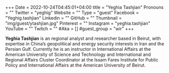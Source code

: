 +++
Date = 2022-10-24T04:45:01+04:00
title = "Yeghia Tashjian"
Pronouns = ""
Twitter = "yeghig"
Website = ""
Type = "guest"
Facebook = "Yeghig.tashjian"
Linkedin = ""
GitHub = ""
Thumbnail = "img/guest/ytashjian.jpg"
Pinterest = ""
Instagram = "yeghia.tashjian"
YouTube = ""
Twitch = ""
#Aka = []
#guest_group = "wir"
+++

__Yeghia Tashjian__ is an regional analyst and researcher based in Beirut, with expertise in China’s geopolitical and energy security interests in Iran and the Persian Gulf. Currently he is an instructor in International Affairs at the American University of Science and Technology and International and Regional Affairs Cluster Coordinator at the Issam Fares Institute for Public Policy and International Affairs at the American University of Beirut.
